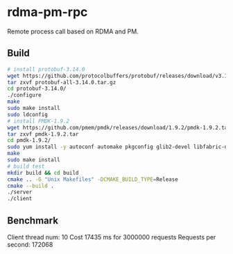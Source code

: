 # rdma-pm-rpc

Remote process call based on RDMA and PM.

## Build

```bash
# install protobuf-3.14.0
wget https://github.com/protocolbuffers/protobuf/releases/download/v3.14.0/protobuf-all-3.14.0.tar.gz
tar zxvf protobuf-all-3.14.0.tar.gz 
cd protobuf-3.14.0/
./configure 
make
sudo make install
sudo ldconfig
# install PMDK-1.9.2 
wget https://github.com/pmem/pmdk/releases/download/1.9.2/pmdk-1.9.2.tar.gz
tar zxvf pmdk-1.9.2.tar
cd pmdk-1.9.2/
sudo yum install -y autoconf automake pkgconfig glib2-devel libfabric-devel pandoc ncurses-devel libfabric
make
sudo make install
# build test
mkdir build && cd build
cmake .. -G "Unix Makefiles" -DCMAKE_BUILD_TYPE=Release
cmake --build .
./server
./client
```

## Benchmark

Client thread num: 10
Cost 17435 ms for 3000000 requests
Requests per second: 172068
